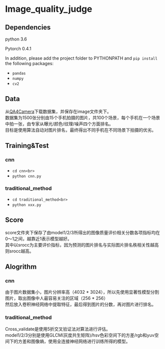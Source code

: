 # Image_quality_judge
## Dependencies
python 3.6

Pytorch 0.4.1

In addition, please add the project folder to PYTHONPATH and `pip install` the following packages:
 - `pandas`<br>
 - `numpy`<br>
 - `cv2`<br>
## Data
从[QA4Camera](https://qa4camera.github.io/)下载数据集，并保存在image文件夹下。<br>
数据集为1500张分别由15个手机拍摄的图片，共100个场景，每个手机在一个场景中拍一张，由专家从曝光/颜色/纹理/噪声四个方面排名。<br>
目标是使用算法自动对图片排名，最终得出不同手机在不同场景下拍摄的优劣。
## Training&Test
### cnn
 - `cd cnn<br>`
 - `python cnn.py`
### traditional_method
 - `cd traditional_method<br>`
 - `python xxx.py`
## Score
score文件夹下保存了由model1/2/3所得出的图像质量评价相关分数各项指标均在0～1之间，越靠近1表示模型越好。<br>
其中以srocc为主要评价指标，因为预测的图片排名与实际图片排名秩相关性越高则srocc越高。
## Alogrithm
### cnn
由于图片数据集小，图片分辨率高（4032 * 3024），所以先使用显著性模型分割图片，取出图像中人最容易关注的区域（256 * 256）<br>
然后放入卷积神经网络中提取特征，最后得到图片的分数，再对图片进行排名。
### traditional_method
Cross_validate是使用5折交叉验证法对算法进行评估。<br>
model1/2/3分别是使用GLCM(灰度共生矩阵)/hsv色彩空间下的方差/rgb和yuv空间下的方差和图像熵，使用全连接神经网络进行训练所得的模型。
